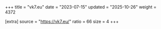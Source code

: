 +++
title = "vk7.eu"
date = "2023-07-15"
updated = "2025-10-26"
weight = 4372

[extra]
source = "https://vk7.eu/"
ratio = 66
size = 4
+++

